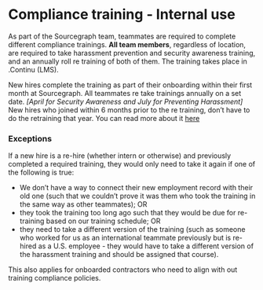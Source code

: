 # Compliance training - Internal use

As part of the Sourcegraph team, teammates are required to complete different compliance trainings. **All team members**, regardless of location, are required to take harassment prevention and security awareness training, and an annually roll re training of both of them. The training takes place in .Continu (LMS).

New hires complete the training as part of their onboarding within their first month at Sourcegraph.
All teammates re take trainings annually on a set date. _[April for Security Awareness and July for Preventing Harassment]_
New hires who joined within 6 months prior to the re training, don’t have to do the retraining that year. You can read more about it [here](../../../../company-info-and-process/working-at-sourcegraph/teammate-development/training/compliance/index.md)

### Exceptions

If a new hire is a re-hire (whether intern or otherwise) and previously completed a required training, they would only need to take it again if one of the following is true:

- We don’t have a way to connect their new employment record with their old one (such that we couldn’t prove it was them who took the training in the same way as other teammates); OR
- they took the training too long ago such that they would be due for re-training based on our training schedule; OR
- they need to take a different version of the training (such as someone who worked for us as an international teammate previously but is re-hired as a U.S. employee - they would have to take a different version of the harassment training and should be assigned that course).

This also applies for onboarded contractors who need to align with out training compliance policies.
